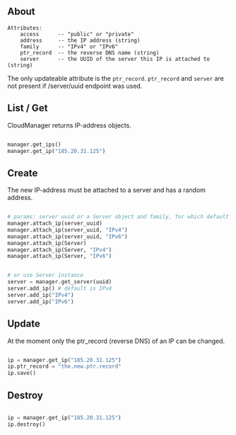 

## About


```
Attributes:
	access 		-- "public" or "private"
	address 	-- the IP address (string)
    family      -- "IPv4" or "IPv6"
	ptr_record 	-- the reverse DNS name (string)
	server 		-- the UUID of the server this IP is attached to (string)
```

The only updateable attribute is the `ptr_record`.
`ptr_record` and `server` are not present if /server/uuid endpoint was used.

## List / Get

CloudManager returns IP-address objects.

```python

manager.get_ips()
manager.get_ip("185.20.31.125")

```

## Create

The new IP-address must be attached to a server and has a random address.

```python

# params: server uuid or a Server object and family, for which default is IPv4
manager.attach_ip(server_uuid)
manager.attach_ip(server_uuid, "IPv4")
manager.attach_ip(server_uuid, "IPv6")
manager.attach_ip(Server)
manager.attach_ip(Server, "IPv4")
manager.attach_ip(Server, "IPv6")


# or use Server instance
server = manager.get_server(uuid)
server.add_ip() # default is IPv4
server.add_ip("IPv4")
server.add_ip("IPv6")

```

## Update

At the moment only the ptr_record (reverse DNS) of an IP can be changed.

```python

ip = manager.get_ip("185.20.31.125")
ip.ptr_record = "the.new.ptr.record"
ip.save()

```

## Destroy

```python

ip = manager.get_ip("185.20.31.125")
ip.destroy()

```
